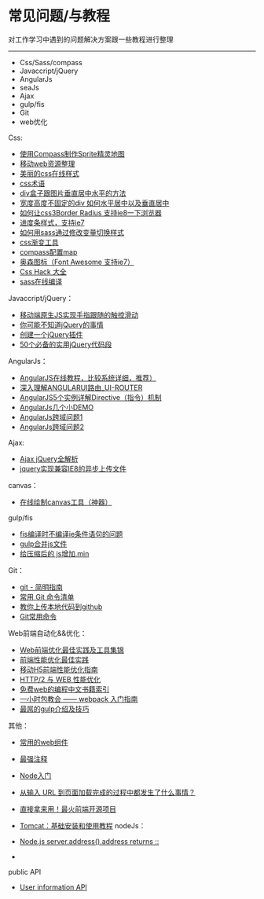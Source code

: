 # 常见问题/与教程
对工作学习中遇到的问题解决方案跟一些教程进行整理
________

  - Css/Sass/compass
  - Javaccript/jQuery
  - AngularJs
  - seaJs
  - Ajax
  - gulp/fis
  - Git
  - web优化

Css:

 - [使用Compass制作Sprite精灵地图](http://www.sassplus.com/sass/sprites.html)
 - [移动web资源整理](http://www.cnblogs.com/PeunZhang/p/3407453.html)
 - [美丽的css在线样式](http://cssdeck.com/picks/2)
 - [css术语](http://apps.workflower.fi/vocabs/)
 - [div盒子跟图片垂直居中水平的方法](http://www.geekna.com/div-box-img-center/)
 - [宽度高度不固定的div 如何水平居中以及垂直居中](http://www.educity.cn/jianzhan/630483.html)
 - [如何让css3Border Radius 支持ie8一下浏览器](http://www.hongkiat.com/blog/css3-border-radius-in-internet-explorer/)
 - [进度条样式，支持ie7](http://w3lessons.info/2013/06/04/skill-bar-with-jquery-css3/)
 - [如何用sass通过修改变量切换样式](http://www.geekna.com/sass_note/)
 - [css渐变工具](http://www.css3factory.com/linear-gradients/)
 - [compass配置map](http://www.sassplus.com/sass/152.html)
 - [奥森图标（Font Awesome 支持ie7）](http://www.thinkcmf.com/font)
 - [Css Hack 大全](http://www.webhj.com/hj-650.html)
 - [sass在线编译](http://www.sassmeister.com/)

Javaccript/jQuery：

 - [移动端原生JS实现手指跟随的触控滑动](https://segmentfault.com/a/1190000003817077)
 - [你可能不知道jQuery的事情](http://ejohn.org/apps/workshop/adv-talk/#1)
 - [创建一个jQuery插件](http://devheart.org/articles/tutorial-creating-a-jquery-plugin/)
 - [50个必备的实用jQuery代码段](http://www.bywei.cn/post/207.html)

AngularJs：

 -  [AngularJS在线教程，比较系统详细，推荐）](http://each.sinaapp.com/angular/)
 - [深入理解ANGULARUI路由_UI-ROUTER](http://www.html5jq.com/fe/angular_node/20150417/133.html)
 - [AngularJS5个实例详解Directive（指令）机制](http://damoqiongqiu.iteye.com/blog/1917971)
 - [AngularJs几个小DEMO](http://tutorialzine.com/2013/08/learn-angularjs-5-examples/)
 - [AngularJs跨域问题1](http://stackoverflow.com/questions/22546177/cross-domain-http-request-angularjs)
 - [AngularJs跨域问题2](http://stackoverflow.com/questions/12066002/parsing-jsonp-http-jsonp-response-in-angular-js)

Ajax:

 - [Ajax jQuery全解析](http://www.cnblogs.com/QLeelulu/archive/2008/04/21/1163021.html) 
 - [jquery实现兼容IE8的异步上传文件](http://www.jb51.net/article/67849.htm)

canvas：

 - [在线绘制canvas工具（神器）](https://canvature.appspot.com/)

gulp/fis

 - [fis编译时不编译ie条件语句的问题](https://github.com/fex-team/fis3/issues/271)
 - [gulp合并js文件](http://stackoverflow.com/questions/26719884/gulp-minify-multiple-js-files-to-one)
 - [给压缩后的 js增加.min](http://stackoverflow.com/questions/27916062/gulp-uglify-output-min-js)

Git：

 - [git - 简明指南](http://www.runoob.com/manual/git-guide/)
 - [常用 Git 命令清单](http://www.ruanyifeng.com/blog/2015/12/git-cheat-sheet.html)
 - [教你上传本地代码到github](http://blog.csdn.net/hanhailong726188/article/details/46738929)
 - [Git常用命令](http://www.cnblogs.com/cspku/articles/Git_cmds.html)

Web前端自动化&&优化：

 - [Web前端优化最佳实践及工具集锦](http://www.csdn.net/article/2013-09-23/2817020-web-performance-optimization)
 - [前端性能优化最佳实践](https://csspod.com/frontend-performance-best-practices/#content-http)
 - [移动H5前端性能优化指南](http://blog.csdn.net/kongjiea/article/details/43967219)
 - [HTTP/2 与 WEB 性能优化](https://imququ.com/post/http2-and-wpo-1.html)
 - [免费web的编程中文书籍索引](https://github.com/justjavac/free-programming-books-zh_CN#web)
 - [一小时包教会 —— webpack 入门指南](http://www.w2bc.com/Article/50764)
 - [最屌的gulp介绍及技巧](http://www.cnblogs.com/2050/p/4198792.html)

其他：

 - [常用的web组件](http://www.open-open.com/lib/view/open1426560455039.html)
 - [最强注释](http://megaemoji.com/cn/text-art/)
 - [Node入门](http://www.nodebeginner.org/index-zh-cn.html)
 - [从输入 URL 到页面加载完成的过程中都发生了什么事情？](http://div.io/topic/457)
 - [直接拿来用！最火前端开源项目](http://www.csdn.net/article/1970-01-01/2816017)
 - [Tomcat：基础安装和使用教程](http://www.cnblogs.com/happyframework/p/3344169.html)
nodeJs：

 - [Node.js server.address().address returns ::](http://stackoverflow.com/questions/33853695/node-js-server-address-address-returns/33854153)
 -

public API
  - [User information API](http://jsonplaceholder.typicode.com/)
